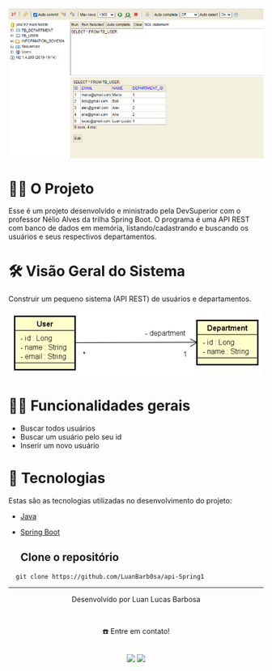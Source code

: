 ![Banner Readme Spring](https://github.com/LuanBarb0sa/utilities-files/blob/main/img/h2data.PNG "Imagem banco h2") 
 <br>
# 👷🏻 O Projeto
Esse é um projeto desenvolvido e ministrado pela DevSuperior com o professor Nélio Alves da trilha Spring Boot. O programa é uma API REST com banco de dados em memória, listando/cadastrando e buscando os usuários e seus respectivos departamentos.

# 🛠️ Visão Geral do Sistema
Construir um pequeno sistema (API REST) de usuários e departamentos.

![Image](https://github.com/LuanBarb0sa/utilities-files/blob/main/img/dominio.png "Modelo básico")


# 🤳🏻 Funcionalidades gerais

- Buscar todos usuários
- Buscar um usuário pelo seu id
- Inserir um novo usuário


# 🚀 Tecnologias
Estas são as tecnologias utilizadas no desenvolvimento do projeto:

- <a href="https://www.oracle.com/java/technologies/javase/jdk17-archive-downloads.html" target="_blank">Java</a> <br>
- <a href="https://spring.io/projects/spring-boot" target="_blank">Spring Boot</a> <br>


  ## Clone o repositório
```
  git clone https://github.com/LuanBarb0sa/api-Spring1
```
  
________________________________________________________________________________________________________________________________________________________________________________
<div align="center">
  <p>Desenvolvido por Luan Lucas Barbosa</p> <br>
  <p>☎️ Entre em contato!<p> <br>
  <a href = "mailto:luanlucas.r10@hotmail.com"><img src="https://img.shields.io/badge/Gmail-D14836?style=for-the-badge&logo=gmail&logoColor=white" target="_blank"></a>
  <a display="flex" text-align="center" href="https://www.linkedin.com/in/luan-lucas-barbosa-269302153/" target="_blank"><img src="https://img.shields.io/badge/-LinkedIn-%230077B5?style=for-the-badge&logo=linkedin&logoColor=white" target="_blank"></a> 
</div>
